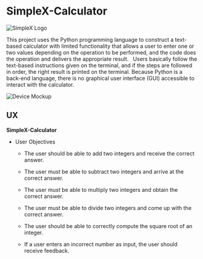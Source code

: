 # SimpleX-Calculator

![SimpleX Logo](https://github.com/RH-devs/SimpleX-Calcuator/blob/main/assets/images/Simplex-logo.PNG)

This project uses the Python programming language to construct a text-based calculator with limited functionality that allows a user to enter one or two values depending on the operation to be performed, and the code does the operation and delivers the appropriate result.   Users basically follow the text-based instructions given on the terminal, and if the steps are followed in order, the right result is printed on the terminal. Because Python is a back-end language, there is no graphical user interface (GUI) accessible to interact with the calculator. 

![Device Mockup](https://github.com/RH-devs/SimpleX-Calcuator/blob/main/assets/images/simplex-mockup-images.png)

## UX
__SimpleX-Calculator__

* User Objectives

  *   The user should be able to add two integers and receive the correct answer.

  *   The user must be able to subtract two integers and arrive at the correct answer.

  *   The user must be able to multiply two integers and obtain the correct answer.

  *   The user must be able to divide two integers and come up with the correct answer.

  *   The user should be able to correctly compute the square root of an integer.

  *   If a user enters an incorrect number as input, the user should receive feedback.
